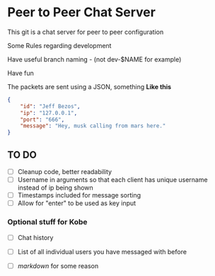 # Peer to Peer Chat Server

This git is a chat server for peer to peer configuration

Some Rules regarding development 

Have useful branch naming - (not dev-$NAME for example) 

Have fun

The packets are sent using a JSON, something **Like this** 

```json
{
    "id": "Jeff Bezos",
    "ip": "127.0.0.1",
    "port": "666",
    "message": "Hey, musk calling from mars here."   
}
```

## TO DO 
- [ ] Cleanup code, better readability
- [ ] Username in arguments so that each client has unique username instead of ip being shown
- [ ] Timestamps included for message sorting
- [ ] Allow for "enter" to be used as key input

### Optional stuff for Kobe
- [ ] Chat history
- [ ] List of all individual users you have messaged with before
- [ ] *markdown* for some reason




 
